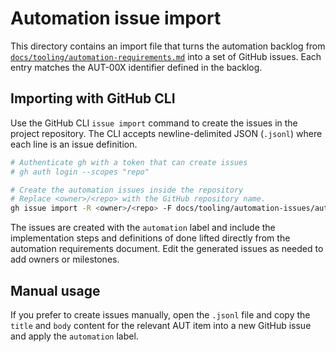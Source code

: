 # Automation issue import

This directory contains an import file that turns the automation backlog from
[`docs/tooling/automation-requirements.md`](../automation-requirements.md) into
a set of GitHub issues. Each entry matches the AUT-00X identifier defined in
the backlog.

## Importing with GitHub CLI

Use the GitHub CLI `issue import` command to create the issues in the project
repository. The CLI accepts newline-delimited JSON (`.jsonl`) where each line is
an issue definition.

```bash
# Authenticate gh with a token that can create issues
# gh auth login --scopes "repo"

# Create the automation issues inside the repository
# Replace <owner>/<repo> with the GitHub repository name.
gh issue import -R <owner>/<repo> -F docs/tooling/automation-issues/aut-issues.jsonl
```

The issues are created with the `automation` label and include the implementation
steps and definitions of done lifted directly from the automation requirements
document. Edit the generated issues as needed to add owners or milestones.

## Manual usage

If you prefer to create issues manually, open the `.jsonl` file and copy the
`title` and `body` content for the relevant AUT item into a new GitHub issue and
apply the `automation` label.
